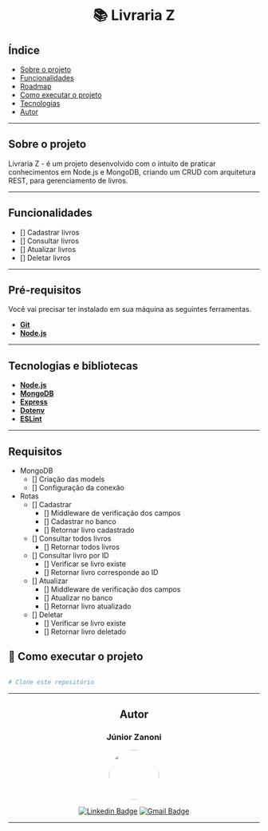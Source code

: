 <h1 align="center">
  📚 Livraria Z
</h1>

<h2> Índice </h2>

<!--ts-->
   * [Sobre o projeto](#-sobre-o-projeto)
   * [Funcionalidades](#-funcionalidades)
   * [Roadmap](#-funcionalidades)
   * [Como executar o projeto](#-como-executar-o-projeto)
   * [Tecnologias](#-tecnologias)
   * [Autor](#-autor)
<!--te-->

---

## Sobre o projeto
Livraria Z - é um projeto desenvolvido com o intuito de praticar conhecimentos em Node.js e MongoDB, criando um CRUD com arquitetura REST, para gerenciamento de livros.

---

## Funcionalidades
- [] Cadastrar livros
- [] Consultar livros
- [] Atualizar livros
- [] Deletar livros

---

## Pré-requisitos

Você vai precisar ter instalado em sua máquina as seguintes ferramentas.
- **[Git](https://git-scm.com)**
- **[Node.js](https://nodejs.org/en/)**

---

## Tecnologias e bibliotecas

- **[Node.js](https://nodejs.org/en/)**
- **[MongoDB](https://www.mongodb.com/)**
- **[Express](https://www.mongodb.com/)**
- **[Dotenv](https://www.npmjs.com/package/dotenv/)**
- **[ESLint](https://www.npmjs.com/package/eslint/)**

---

## Requisitos
- MongoDB
  - [] Criação das models
  - [] Configuração da conexão
- Rotas
  - [] Cadastrar
    - [] Middleware de verificação dos campos
    - [] Cadastrar no banco
    - [] Retornar livro cadastrado
  - [] Consultar todos livros
      - [] Retornar todos livros
  - [] Consultar livro por ID
      - [] Verificar se livro existe
      - [] Retornar livro corresponde ao ID
  - [] Atualizar
    - [] Middleware de verificação dos campos
    - [] Atualizar no banco
    - [] Retornar livro atualizado
  - [] Deletar
      - [] Verificar se livro existe
      - [] Retornar livro deletado

## 🚀 Como executar o projeto

```bash

# Clone este repositório


```

---


<center> 

## Autor

### Júnior Zanoni

 <img align="center" style="border-radius: 50%;" src="https://avatars.githubusercontent.com/u/53435053?v=4" width="100px;" alt=""/>

<br>

[![Linkedin Badge](https://img.shields.io/badge/-Linkedin-blue?style=for-the-badge)](https://www.linkedin.com/in/junior-zanoni/) 
[![Gmail Badge](https://img.shields.io/badge/-zanoni.odenir%40gmail.com-red?style=for-the-badge)](mailto:zanoni.odenir@gmail.com)

---
</center>


